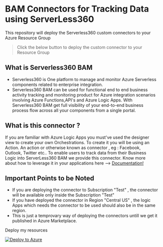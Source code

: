 # BAM Connectors for Tracking Data using ServerLess360

This repository will deploy the Serverless360 custom connectors to your Azure Resource Group

> Click the below button to deploy the custom connector to your Resource Group

## What is Serverless360 BAM

- Serverless360 is One platform to manage and monitor Azure Serverless components related to enterprise integration. 
- Serverless360 BAM can be used for functional end to end business activity tracking and monitoring product for Azure integration scenarios involving Azure Functions,API's and Azure Logic Apps. With Serverless360 BAM get full visibility of your end-to-end business
process flow across all your components from a single portal.


## What is this connector ?

If you are familiar with Azure Logic Apps you must've used the designer view to create your own Orchestrations. To create it you will be using an Action. An action or otherwise known as connector , eg : Facebook, Outlook, Twitter etc.. To enable users to track data from their Business Logic into ServerLess360 BAM we provide this connector. Know more about how to leverage it in your applications here --> [Documentation!](https://docs.serverless360.com)


## Important Points to be Noted

- If you are deploying the connector to Subscription "Test" , the connector will be available only inside the Subscription "Test"
- If you have deployed the connector in Region "Central US" , the logic Apps which needs the connector to be used should also be in the same region.
- This is just a temprovary way of deploying the connectors untill we get it published in Azure Marketplace.

Deploy my resources

[![Deploy to Azure](http://azuredeploy.net/deploybutton.png)](https://azuredeploy.net/)
